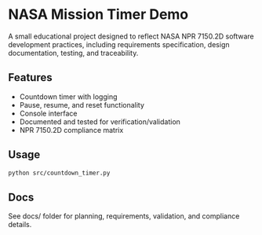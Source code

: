 # NASA Mission Timer Demo

A small educational project designed to reflect NASA NPR 7150.2D software development practices, including requirements specification, design documentation, testing, and traceability.

## Features
- Countdown timer with logging
- Pause, resume, and reset functionality
- Console interface
- Documented and tested for verification/validation
- NPR 7150.2D compliance matrix

## Usage

```bash
python src/countdown_timer.py
```

## Docs

See docs/ folder for planning, requirements, validation, and compliance details.